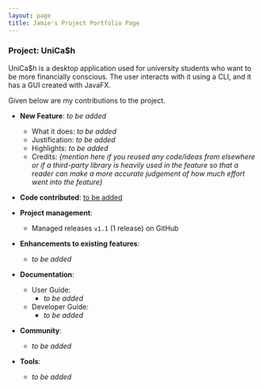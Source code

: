 ```yaml
---
layout: page
title: Jamie's Project Portfolio Page
---
```


### Project: UniCa$h

UniCa$h is a desktop application used for university students who want to be more financially conscious. 
The user interacts with it using a CLI, and it has a GUI created with JavaFX.

Given below are my contributions to the project.

* **New Feature**: *to be added*
    * What it does: *to be added*
    * Justification: *to be added*
    * Highlights: *to be added*
    * Credits: *{mention here if you reused any code/ideas from elsewhere or if a third-party library is heavily used in the feature so that a reader can make a more accurate judgement of how much effort went into the feature}*

* **Code contributed**: [to be added]()

* **Project management**:
    * Managed releases `v1.1` (1 release) on GitHub

* **Enhancements to existing features**:
    * *to be added*

* **Documentation**:
    * User Guide:
        * *to be added*
    * Developer Guide:
        * *to be added*

* **Community**:
    * *to be added*

* **Tools**:
    * *to be added*